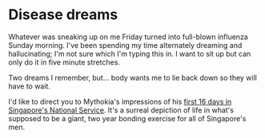 # Disease dreams

Whatever was sneaking up on me Friday turned into full-blown influenza Sunday morning. I've been spending my time alternately dreaming and hallucinating; I'm not sure which I'm typing this in. I want to sit up but can only do it in five minute stretches.

Two dreams I remember, but... body wants me to lie back down so they will have to wait.

I'd like to direct you to Mythokia's impressions of his [first 16 days in Singapore's National Service](http://blog.mythokia.net/2008/09/29/days-1-to-16/). It's a surreal depiction of life in what's supposed to be a giant, two year bonding exercise for all of Singapore's men.

